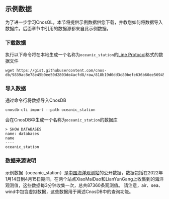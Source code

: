 ## 示例数据

为了进一步学习CnosQL，本节将提供示例数据供您下载，并教您如何将数据导入数据库。后面章节中引用的数据源都来自此示例数据。

### 下载数据

执行以下命令将在本地生成一个名称为`oceanic_station`的[Line Protocol](../protocol/line_protocol.md)格式的数据文件
```shell
wget https://gist.githubusercontent.com/cnos-db/9839ac8e78e45b0ee50d2803de4acfd8/raw/818b19d0dd3c80befe636b60ee569451ac2ca4b1/oceanic_station
```

### 导入数据

通过命令行将数据导入CnosDB
```shell
cnosdb-cli import --path oceanic_station
```
会在CnosDB中生成一个名称为`oceanic_station`的数据库

```shell
> SHOW DATABASES
name: databases
name
----
oceanic_station
```

### 数据来源说明

示例数据（oceanic_station）是[中国海洋观测站](http://mds.nmdis.org.cn/pages/dataViewDetail.html?dataSetId=4-1)的公开数据，数据包括在2022年1月14日到4月15日期间，在两个站点XiaoMaiDao和LianYunGang上收集到的海洋观测值，这些数据每3分钟收集一次，总共87360条观测值。 请注意，air、sea、wind中包含虚拟数据，这些数据用于阐述CnosDB中的查询功能。

